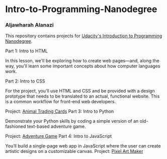 # Intro-to-Programming-Nanodegree
<h3>Aljawharah Alanazi</h3>

This repository contains projects for <a href="https://www.udacity.com/course/intro-to-programming-nanodegree--nd000">Udacity's Introduction to Programming Nanodegree</a>.

Part 1: Intro to HTML

In this lesson, we'll be exploring how to create web pages—and, along the way, you'll learn some important concepts about how computer languages work.

Part 2: Intro to CSS

For the project, you'll use HTML and CSS and be provided with a design prototype that needs to be translated to an actual, functional website. This is a common workflow for front-end web developers.

Project: <a href="file:///Users/aljoharaabdullah/Desktop/Intro%20to%20Programming%20Nanodegree/animal-trading-cards-master/card.html">Animal Trading Cards</a>
Part 3: Intro to Python

Demonstrate your Python skills by coding a simple version of an old-fashioned text-based adventure game. 

Project: <a href="https://github.com/aljawharahalan/Intro-to-Programming-Nanodegree/blob/main/Text-Based-Game/adventure_game.py">Adventure Game</a>
Part 4: Intro to JavaScript

You’ll build a single-page web app in JavaScript where the user can create artistic designs on a customizable canvas.
Project: <a href="file:///Users/aljoharaabdullah/Desktop/Intro%20to%20Programming%20Nanodegree/project-pixel-art-maker-starter-master/index.html">Pixel Art Maker</a>
